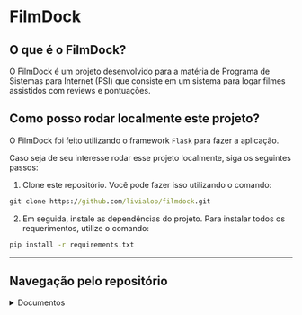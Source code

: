 # FilmDock

## O que é o FilmDock?
O FilmDock é um projeto desenvolvido para a matéria de Programa de Sistemas para Internet (PSI) que consiste em um sistema para logar filmes assistidos com reviews e pontuações.

## Como posso rodar localmente este projeto?
O FilmDock foi feito utilizando o framework ```Flask``` para fazer a aplicação.

Caso seja de seu interesse rodar esse projeto localmente, siga os seguintes passos:
1. Clone este repositório. Você pode fazer isso utilizando o comando:
```cmd
git clone https://github.com/livialop/filmdock.git
```

2. Em seguida, instale as dependências do projeto. Para instalar todos os requerimentos, utilize o comando:
```cmd
pip install -r requirements.txt
```

---

## Navegação pelo repositório
<details>
  <summary>Documentos</summary>
    <ul>
        <li><a href='docs/requisitos.md'>Requisitos Funcionais</a></li>
        <li><a href='docs/orgsemanal.md'>Organização Semanal</a></li>
        <li><a href='docs/encaminhamentos.md'>Encaminhamentos</a></li>
    </ul>
</details>
